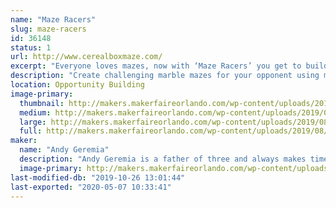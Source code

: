 ```yaml
---
name: "Maze Racers"
slug: maze-racers
id: 36148
status: 1
url: http://www.cerealboxmaze.com/
excerpt: "Everyone loves mazes, now with ‘Maze Racers’ you get to build and race mazes! Build a marble maze, making it as challenging as possible because when you’re done building, you swap maze boards with your opponent, drop in a marble, and race!"
description: "Create challenging marble mazes for your opponent using magnetic foam walls. Once you've completed your tricky, swap maze boards with your opponent and race to see who can navigate their marble through the maze the quickest."
location: Opportunity Building
image-primary:
  thumbnail: http://makers.makerfaireorlando.com/wp-content/uploads/2019/08/Maze-Racers-150x150.png
  medium: http://makers.makerfaireorlando.com/wp-content/uploads/2019/08/Maze-Racers-300x214.png
  large: http://makers.makerfaireorlando.com/wp-content/uploads/2019/08/Maze-Racers.png
  full: http://makers.makerfaireorlando.com/wp-content/uploads/2019/08/Maze-Racers.png
maker:
  name: "Andy Geremia"
  description: "Andy Geremia is a father of three and always makes time to play games. He is sales engineer by day and a board game designer the rest of the time!"
  image-primary: http://makers.makerfaireorlando.com/wp-content/uploads/2019/08/Headshot-852x1024.png
last-modified-db: "2019-10-26 13:01:44"
last-exported: "2020-05-07 10:33:41"
---
```


